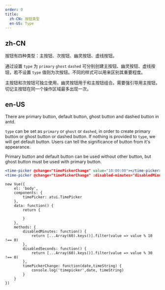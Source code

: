 ```yaml
---
order: 0
title:
  zh-CN: 按钮类型
  en-US: Type
---
```


## zh-CN

按钮有四种类型：主按钮、次按钮、幽灵按钮、虚线按钮。

通过设置 `type` 为 `primary` `ghost` `dashed` 可分别创建主按钮、幽灵按钮、虚线按钮，若不设置 `type` 值则为次按钮。不同的样式可以用来区别其重要程度。

主按钮和次按钮可独立使用，幽灵按钮用于和主按钮组合。需要强引导用主按钮，切记主按钮在同一个操作区域最多出现一次。

## en-US

There are primary button, default button, ghost button and dashed button in antd.

`type` can be set as `primary` or `ghost` or `dashed`, in order to create primary button or ghost button or dashed button. If nothing is provided to `type`, we will get default button. Users can tell the significance of button from it's appearance.

Primary button and default button can be used without other button, but ghost button must be used with primary button.



````jsx
<time-picker @change="timePickerChange" value="10:00:00"></time-picker>
<time-picker @change="timePickerChange" :disabled-minutes="disabledMinutes" :disabled-seconds="disabledSeconds"></time-picker>
````

````vue-script
new Vue({
    el: 'body',
    components: {
        timePicker: atui.TimePicker
    },
    data: function() {
        return {
            
        }
    },
    methods: {
        disabledMinutes: function() {
            return [...Array(60).keys()].filter(value => value % 10 !== 0)
        },
        disabledSeconds: function() {
            return [...Array(60).keys()].filter(value => value % 30 !== 0)
        },
        timePickerChange: function(date,timeString) {
            console.log('timepicker',date, timeString)
        }
    }
})
````